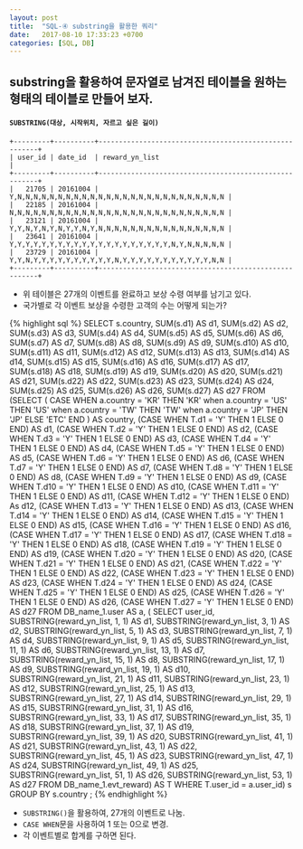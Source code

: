 ```yaml
---
layout: post
title:  "SQL-④ substring을 활용한 쿼리"
date:   2017-08-10 17:33:23 +0700
categories: [SQL, DB]
---
```

## substring을 활용하여 문자열로 남겨진 테이블을 원하는 형태의 테이블로 만들어 보자.
#### `SUBSTRING(대상, 시작위치, 자르고 싶은 길이)`

```
+---------+----------+-------------------------------------------------------+
| user_id | date_id  | reward_yn_list                                        |
+---------+----------+-------------------------------------------------------+
|   21705 | 20161004 | Y,N,N,N,N,N,N,N,N,N,N,N,N,N,N,N,N,N,N,N,N,N,N,N,N,N,N |
|   22185 | 20161004 | N,N,N,N,N,N,N,N,N,N,N,N,N,N,N,N,N,N,N,N,N,N,N,N,N,N,N |
|   23121 | 20161004 | Y,Y,N,Y,N,Y,N,Y,Y,N,Y,N,N,N,N,N,N,N,N,N,N,N,N,N,N,N,N |
|   23641 | 20161004 | Y,Y,Y,Y,Y,Y,Y,Y,Y,Y,Y,Y,Y,Y,Y,Y,Y,Y,Y,Y,N,Y,N,N,N,N,N |
|   23729 | 20161004 | Y,Y,N,Y,Y,Y,Y,Y,Y,Y,Y,Y,Y,N,Y,Y,Y,Y,Y,Y,Y,Y,Y,Y,Y,N,N |
+---------+----------+-------------------------------------------------------+
```
- 위 테이블은 27개의 이벤트를 완료하고 보상 수령 여부를 남기고 있다.
- 국가별로 각 이벤트 보상을 수령한 고객의 수는 어떻게 되는가?

{% highlight sql %}
SELECT s.country,
  SUM(s.d1) AS d1,
  SUM(s.d2) AS d2,
  SUM(s.d3) AS d3,
  SUM(s.d4) AS d4,
  SUM(s.d5) AS d5,
  SUM(s.d6) AS d6,
  SUM(s.d7) AS d7,
  SUM(s.d8) AS d8,
  SUM(s.d9) AS d9,
  SUM(s.d10) AS d10,
  SUM(s.d11) AS d11,
  SUM(s.d12) AS d12,
  SUM(s.d13) AS d13,
  SUM(s.d14) AS d14,
  SUM(s.d15) AS d15,
  SUM(s.d16) AS d16,
  SUM(s.d17) AS d17,
  SUM(s.d18) AS d18,
  SUM(s.d19) AS d19,
  SUM(s.d20) AS d20,
  SUM(s.d21) AS d21,
  SUM(s.d22) AS d22,
  SUM(s.d23) AS d23,
  SUM(s.d24) AS d24,
  SUM(s.d25) AS d25,
  SUM(s.d26) AS d26,
  SUM(s.d27) AS d27
FROM
  (SELECT
    (
        CASE WHEN a.country = 'KR' THEN 'KR'
        when a.country = 'US' THEN 'US'
        when a.country = 'TW' THEN 'TW'
        when a.country = 'JP' THEN 'JP'
        ELSE 'ETC'
        END
    ) AS country,
    (CASE WHEN T.d1 = 'Y' THEN 1 ELSE 0 END) AS d1,
    (CASE WHEN T.d2 = 'Y' THEN 1 ELSE 0 END) AS d2,
    (CASE WHEN T.d3 = 'Y' THEN 1 ELSE 0 END) AS d3,
    (CASE WHEN T.d4 = 'Y' THEN 1 ELSE 0 END) AS d4,
    (CASE WHEN T.d5 = 'Y' THEN 1 ELSE 0 END) AS d5,
    (CASE WHEN T.d6 = 'Y' THEN 1 ELSE 0 END) AS d6,
    (CASE WHEN T.d7 = 'Y' THEN 1 ELSE 0 END) AS d7,
    (CASE WHEN T.d8 = 'Y' THEN 1 ELSE 0 END) AS d8,
    (CASE WHEN T.d9 = 'Y' THEN 1 ELSE 0 END) AS d9,
    (CASE WHEN T.d10 = 'Y' THEN 1 ELSE 0 END) AS d10,
    (CASE WHEN T.d11 = 'Y' THEN 1 ELSE 0 END) AS d11,
    (CASE WHEN T.d12 = 'Y' THEN 1 ELSE 0 END) As d12,
    (CASE WHEN T.d13 = 'Y' THEN 1 ELSE 0 END) AS d13,
    (CASE WHEN T.d14 = 'Y' THEN 1 ELSE 0 END) AS d14,
    (CASE WHEN T.d15 = 'Y' THEN 1 ELSE 0 END) AS d15,
    (CASE WHEN T.d16 = 'Y' THEN 1 ELSE 0 END) AS d16,
    (CASE WHEN T.d17 = 'Y' THEN 1 ELSE 0 END) AS d17,
    (CASE WHEN T.d18 = 'Y' THEN 1 ELSE 0 END) AS d18,
    (CASE WHEN T.d19 = 'Y' THEN 1 ELSE 0 END) AS d19,
    (CASE WHEN T.d20 = 'Y' THEN 1 ELSE 0 END) AS d20,
    (CASE WHEN T.d21 = 'Y' THEN 1 ELSE 0 END) AS d21,
    (CASE WHEN T.d22 = 'Y' THEN 1 ELSE 0 END) AS d22,
    (CASE WHEN T.d23 = 'Y' THEN 1 ELSE 0 END) AS d23,
    (CASE WHEN T.d24 = 'Y' THEN 1 ELSE 0 END) AS d24,
    (CASE WHEN T.d25 = 'Y' THEN 1 ELSE 0 END) AS d25,
    (CASE WHEN T.d26 = 'Y' THEN 1 ELSE 0 END) AS d26,
    (CASE WHEN T.d27 = 'Y' THEN 1 ELSE 0 END) AS d27
    FROM DB_name_1.user AS a, 
        (
            SELECT user_id,
                SUBSTRING(reward_yn_list, 1, 1) AS d1,
                SUBSTRING(reward_yn_list, 3, 1) AS d2,
                SUBSTRING(reward_yn_list, 5, 1) AS d3,
                SUBSTRING(reward_yn_list, 7, 1) AS d4,
                SUBSTRING(reward_yn_list, 9, 1) AS d5,
                SUBSTRING(reward_yn_list, 11, 1) AS d6,
                SUBSTRING(reward_yn_list, 13, 1) AS d7,
                SUBSTRING(reward_yn_list, 15, 1) AS d8,
                SUBSTRING(reward_yn_list, 17, 1) AS d9,
                SUBSTRING(reward_yn_list, 19, 1) AS d10,
                SUBSTRING(reward_yn_list, 21, 1) AS d11,
                SUBSTRING(reward_yn_list, 23, 1) AS d12,
                SUBSTRING(reward_yn_list, 25, 1) AS d13,
                SUBSTRING(reward_yn_list, 27, 1) AS d14,
                SUBSTRING(reward_yn_list, 29, 1) AS d15,
                SUBSTRING(reward_yn_list, 31, 1) AS d16,
                SUBSTRING(reward_yn_list, 33, 1) AS d17,
                SUBSTRING(reward_yn_list, 35, 1) AS d18,
                SUBSTRING(reward_yn_list, 37, 1) AS d19,
                SUBSTRING(reward_yn_list, 39, 1) AS d20,
                SUBSTRING(reward_yn_list, 41, 1) AS d21,
                SUBSTRING(reward_yn_list, 43, 1) AS d22,
                SUBSTRING(reward_yn_list, 45, 1) AS d23,
                SUBSTRING(reward_yn_list, 47, 1) AS d24,
                SUBSTRING(reward_yn_list, 49, 1) AS d25,
                SUBSTRING(reward_yn_list, 51, 1) AS d26,
                SUBSTRING(reward_yn_list, 53, 1) AS d27
        FROM DB_name_1.evt_reward) AS T
  WHERE T.user_id = a.user_id) s
GROUP BY s.country
;
{% endhighlight %}
- `SUBSTRING()`을 활용하여, 27개의 이벤트로 나눔.
- `CASE WHEN`문을 사용하여 1 또는 0으로 변경.
- 각 이벤트별로 합계를 구하면 된다.